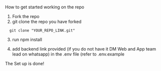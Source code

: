 How to get started working on the repo

1. Fork the repo 
2. git clone the repo you have forked 
```
  git clone "YOUR_REPO_LINK.git"
```

3. run npm install

4. add backend link provided (if you do not have it DM Web and App team lead on whatsapp) in the .env file (refer to .env.example

The Set up is done!
                                                                                                            
